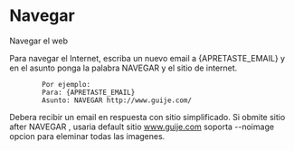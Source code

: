 # Navegar
Navegar el web

Para navegar el Internet, escriba un nuevo email a {APRETASTE_EMAIL} y en el asunto ponga la palabra NAVEGAR y el sitio de internet.
			
			Por ejemplo:
			Para: {APRETASTE_EMAIL}
			Asunto: NAVEGAR http://www.guije.com/
			
Debera recibir un email en respuesta con sitio  simplificado.
Si obmite sitio after NAVEGAR , usaria default sitio www.guije.com
soporta --noimage opcion para eleminar todas las imagenes. 
